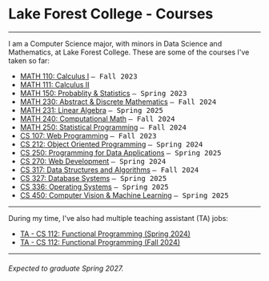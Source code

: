 # Lake Forest College - Courses

---

I am a Computer Science major, with minors in Data Science and Mathematics, at Lake Forest College. These are some of the courses I've taken so far:

- [MATH 110: Calculus I](https://github.com/SepehrAkbari/LFC-courses/tree/main/MATH-110) <samp>– Fall 2023</samp>
- [MATH 111: Calculus II](https://github.com/SepehrAkbari/LFC-courses/tree/main/MATH-111)
- [MATH 150: Probablity & Statistics](https://github.com/SepehrAkbari/LFC-courses/tree/main/MATH-150) <samp>– Spring 2023</samp>
- [MATH 230: Abstract & Discrete Mathematics](https://github.com/SepehrAkbari/LFC-courses/tree/main/MATH-230) <samp>– Fall 2024</samp>
- [MATH 231: Linear Algebra](https://github.com/SepehrAkbari/LFC-courses/tree/main/MATH-231) <samp>– Spring 2025</samp>
- [MATH 240: Computational Math](https://github.com/SepehrAkbari/LFC-courses/tree/main/CSCI-240) <samp>– Fall 2024</samp>
- [MATH 250: Statistical Programming](https://github.com/SepehrAkbari/LFC-courses/tree/main/MATH-250) <samp>– Fall 2024</samp>
- [CS 107: Web Programming](https://github.com/SepehrAkbari/LFC-courses/tree/main/CSCI-107) <samp>– Fall 2023</samp>
- [CS 212: Object Oriented Programming](https://github.com/SepehrAkbari/LFC-courses/tree/main/CSCI-212) <samp>– Spring 2024</samp>
- [CS 250: Programming for Data Applications](https://github.com/SepehrAkbari/LFC-courses/tree/main/CSCI-250) <samp>– Spring 2025</samp>
- [CS 270: Web Development](https://github.com/SepehrAkbari/LFC-courses/tree/main/CSCI-270) <samp>– Spring 2024</samp>
- [CS 317: Data Structures and Algorithms](https://github.com/SepehrAkbari/LFC-courses/tree/main/CSCI-317) <samp>– Fall 2024</samp>
- [CS 327: Database Systems](https://github.com/SepehrAkbari/LFC-courses/tree/main/CSCI-327) <samp>– Spring 2025</samp>
- [CS 336: Operating Systems](https://github.com/SepehrAkbari/LFC-courses/tree/main/CSCI-336) <samp>– Spring 2025</samp>
- [CS 450: Computer Vision & Machine Learning](https://github.com/SepehrAkbari/LFC-courses/tree/main/CSCI-450) <samp>– Spring 2025</samp>


---

During my time, I've also had multiple teaching assistant (TA) jobs:

- [TA - CS 112: Functional Programming (Spring 2024)](https://github.com/SepehrAkbari/LFC-courses/tree/main/Teaching%20Assistant/TA-112-Fall2024)
- [TA - CS 112: Functional Programming (Fall 2024)](https://github.com/SepehrAkbari/LFC-courses/tree/main/Teaching%20Assistant/TA-112-Spring2024)

---

###### Expected to graduate Spring 2027.
